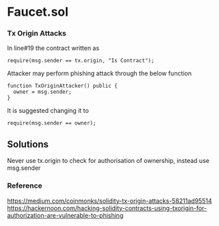 # Faucet.sol
### Tx Origin Attacks
In line#19 the contract written as
```
require(msg.sender == tx.origin, "Is Contract");
```

Attacker may perform phishing attack through the below function
```
function TxOriginAttacker() public {
  owner = msg.sender;
}
```

It is suggested changing it to
```
require(msg.sender == owner);
``` 

## Solutions
Never use tx.origin to check for authorisation of ownership, instead use msg.sender

### Reference
https://medium.com/coinmonks/solidity-tx-origin-attacks-58211ad95514
https://hackernoon.com/hacking-solidity-contracts-using-txorigin-for-authorization-are-vulnerable-to-phishing